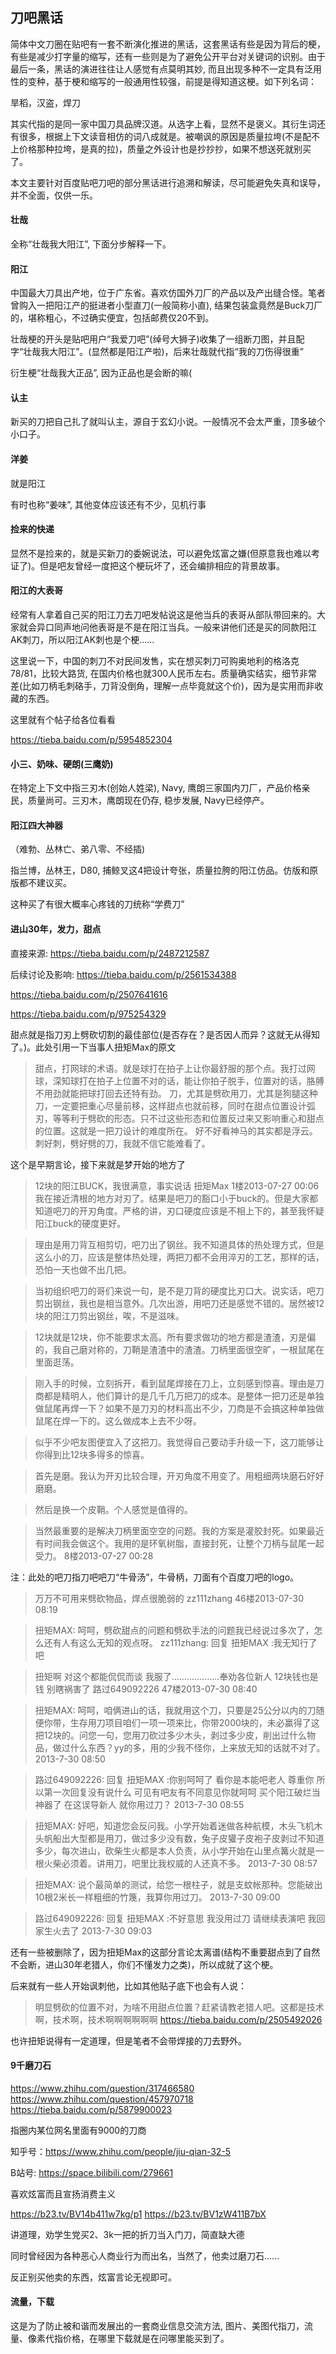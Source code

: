 ## 刀吧黑话

简体中文刀圈在贴吧有一套不断演化推进的黑话，这套黑话有些是因为背后的梗，有些是减少打字量的缩写，还有一些则是为了避免公开平台对关键词的识别。由于最后一条，黑话的演进往往让人感觉有点莫明其妙, 而且出现多种不一定具有泛用性的变种，基于梗和缩写的一般通用性较强，前提是得知道这梗。如下列名词：

旱稻，汉盗，焊刀

其实代指的是同一家中国刀具品牌汉道。从选字上看，显然不是褒义。其衍生词还有很多，根据上下文读音相仿的词八成就是。被嘲讽的原因是质量拉垮(不是配不上价格那种拉垮，是真的拉)，质量之外设计也是抄抄抄，如果不想送死就别买了。


本文主要针对百度贴吧刀吧的部分黑话进行追溯和解读，尽可能避免失真和误导，并不全面，仅供一乐。


#### 壮哉

全称“壮哉我大阳江”, 下面分步解释一下。

#### 阳江

中国最大刀具出产地，位于广东省。喜欢仿国外刀厂的产品以及产出缝合怪。笔者曾购入一把阳江产的挺进者小型直刀(一般简称小直), 结果包装盒竟然是Buck刀厂的，堪称粗心，不过确实便宜，包括邮费仅20不到。

壮哉梗的开头是贴吧用户“我爱刀吧”(绰号大狮子)收集了一组断刀图，并且配字“壮哉我大阳江”。(显然都是阳江产啦)，后来壮哉就代指“我的刀伤得很重”

衍生梗“壮哉我大正品”, 因为正品也是会断的嘛(

#### 认主

新买的刀把自己扎了就叫认主，源自于玄幻小说。一般情况不会太严重，顶多破个小口子。

#### 洋姜

就是阳江

有时也称“姜味”, 其他变体应该还有不少，见机行事

#### 捡来的快递

显然不是捡来的，就是买新刀的委婉说法，可以避免炫富之嫌(但原意我也难以考证了)。但是吧友曾经一度把这个梗玩坏了，还会编排相应的背景故事。

#### 阳江的大表哥

经常有人拿着自己买的阳江刀去刀吧发帖说这是他当兵的表哥从部队带回来的。大家就会异口同声地问他表哥是不是在阳江当兵。一般来讲他们还是买的同款阳江AK刺刀，所以阳江AK刺也是个梗......

这里说一下，中国的刺刀不对民间发售，实在想买刺刀可购奥地利的格洛克78/81，比较大路货, 在国内价格也就300人民币左右。质量确实结实，细节非常差(比如刀柄毛刺硌手，刀背没倒角，理解一点毕竟就这个价)，因为是实用而非收藏的东西。

这里就有个帖子给各位看看

https://tieba.baidu.com/p/5954852304

#### 小三、奶味、硬朗(三鹰奶)

在特定上下文中指三刃木(创始人姓梁), Navy, 鹰朗三家国内刀厂，产品价格亲民，质量尚可。三刃木，鹰朗现在仍存, 稳步发展, Navy已经停产。

#### 阳江四大神器

（难勃、丛林亡、弟八零、不经插)

指兰博，丛林王，D80, 捕鲸叉这4把设计夸张，质量拉胯的阳江仿品。仿版和原版都不建议买。

这种买了有很大概率心疼钱的刀统称“学费刀”

#### 进山30年，发力，甜点

直接来源:
https://tieba.baidu.com/p/2487212587

后续讨论及影响:
https://tieba.baidu.com/p/2561534388

https://tieba.baidu.com/p/2507641616

https://tieba.baidu.com/p/975254329


甜点就是指刀刃上劈砍切割的最佳部位(是否存在？是否因人而异？这就无从得知了。)。此处引用一下当事人扭矩Max的原文

> 甜点，打网球的术语。就是球打在拍子上让你最舒服的那个点。我打过网球，深知球打在拍子上位置不对的话，能让你拍子脱手，位置对的话，胳膊不用劲就能把球打回去还特有劲。
> 刀，尤其是劈砍用刀，尤其是狗腿这种刀，一定要把重心尽量前移，这样甜点也就前移，同时在甜点位置设计弧刃，等等利于劈砍的形态。只不过这些形态和位置反过来又影响重心和甜点的位置。这就是一把刀设计的难度所在。
> 好不好看神马的其实都是浮云。刺好刺，劈好劈的刀，我就不信它能难看了。

这个是早期言论，接下来就是梦开始的地方了

> 12块的阳江BUCK，我很满意，事实说话
> 扭矩Max
> 1楼2013-07-27 00:06
> 我在接近清根的地方对刃了。结果是吧刀的豁口小于buck的。但是大家都知道吧刀的开刃角度。严格的讲，刃口硬度应该是不相上下的，甚至我怀疑阳江buck的硬度更好。

> 理由是用刀背互相剪切，吧刀出了钢丝。我不知道具体的热处理方式，但是这么小的刀，应该是整体热处理，两把刀都不会用淬刃的工艺，那样的话，恐怕一天也做不出几把。

> 当初组织吧刀的哥们来说一句，是不是刀背的硬度比刃口大。说实话，吧刀剪出钢丝，我也是相当意外。几次出游，用吧刀还是感觉不错的。居然被12块的阳江刀剪出钢丝，唉，不是滋味。

> 12块就是12块，你不能要求太高。所有要求做功的地方都是渣渣，刃是偏的，我自己磨对称的，刀鞘是渣渣中的渣渣。刀柄里面很空旷，一根鼠尾在里面逛荡。

> 刚入手的时候，立刻拆开，看到鼠尾焊接在刀上，立刻感到惊喜。理由是刀商都是精明人，他们算计的是几千几万把刀的成本。是整体一把刀还是单独做鼠尾再焊一下？如果不是刀刃的材料高出不少，刀商是不会搞这种单独做鼠尾在焊一下的。这么做成本上去不少呀。

> 似乎不少吧友图便宜入了这把刀。我觉得自己要动手升级一下，这刀能够让你得到比12块多得多的惊喜。

> 首先是磨。我认为开刃比较合理，开刃角度不用变了。用粗细两块磨石好好磨磨。

> 然后是换一个皮鞘。个人感觉是值得的。

> 当然最重要的是解决刀柄里面空空的问题。我的方案是灌胶封死。如果最近有时间我会做这个。我用的是环氧树脂，直接封死，让整个刀柄与鼠尾一起受力。
> 8楼2013-07-27 00:28

注：此处的吧刀指刀吧吧刀“牛骨汤”，牛骨柄，刀面有个百度刀吧的logo。

> 万万不可用来劈砍物品，焊点很脆弱的
> zz111zhang
> 46楼2013-07-30 08:19

> 扭矩MAX: 呵呵，劈砍甜点的问题和劈砍手法的问题我已经说过多次了，怎么还有人有这么无知的观点呀。
> zz111zhang: 回复 扭矩MAX :我无知行了吧

> 扭矩啊 对这个都能侃侃而谈 我服了...................奉劝各位新人 12块钱也是钱 别瞎祸害了
> 路过649092226
> 47楼2013-07-30 08:40

> 扭矩MAX: 呵呵，咱俩进山的话，我就用这个刀，只要是25公分以内的刀随便你带，生存用刀项目咱们一项一项来比，你带2000块的，未必赢得了这把12块的。问您一句，您用刀砍过多少木头，剥过多少皮，削出过什么物品，做过什么东西？yy的多，用的少我不怪你，上来放无知的话就不对了。
> 2013-7-30 08:50

> 路过649092226: 回复 扭矩MAX :你别呵呵了 看你是本能吧老人 尊重你 所以第一次回复没有说什么 可见有吧友有不同意见你就呵呵 买个阳江破烂当神器了 在这误导新人 就你用过刀？
> 2013-7-30 08:55

> 扭矩MAX: 好吧，知道您会反问我。小学开始着迷做各种航模，木头飞机木头帆船出大型都是用刀，做过多少没有数，兔子皮獾子皮袍子皮剥过不知道多少，每次进山，砍柴生火都是本人负责，从小学开始在山里点篝火就是一根火柴必须着。讲用刀，吧里比我权威的人还真不多。
> 2013-7-30 08:57

> 扭矩MAX: 说个最简单的测试，给您一根柱子，就是支蚊帐那种。您能破出10根2米长一样粗细的竹篾，我算你用过刀。
> 2013-7-30 09:00

> 路过649092226: 回复 扭矩MAX :不好意思 我没用过刀 请继续表演吧 我回家生火去了
> 2013-7-30 09:03

还有一些被删除了，因为扭矩Max的这部分言论太离谱(结构不重要甜点到了自然不会断，进山30年老猎人，你们不懂发力之类)，所以成就了这个梗。

后来就有一些人开始讽刺他，比如其他贴子底下也会有人说：

> 明显劈砍的位置不对，为啥不用甜点位置？赶紧请教老猎人吧。这都是技术啊，技术啊，技术啊啊啊啊啊啊
> https://tieba.baidu.com/p/2505492026

也许扭矩说得有一定道理，但是笔者不会带焊接的刀去野外。

#### 9千磨刀石

https://www.zhihu.com/question/317466580
https://www.zhihu.com/question/457970718
https://tieba.baidu.com/p/5879900023


指圈内某位网名里面有9000的刀商

知乎号：https://www.zhihu.com/people/jiu-qian-32-5

B站号: https://space.bilibili.com/279661

喜欢炫富而且宣扬消费主义

https://b23.tv/BV14b411w7kg/p1
https://b23.tv/BV1zW411B7bX

讲道理，劝学生党买2、3k一把的折刀当入门刀，简直缺大德

同时曾经因为各种恶心人商业行为而出名，当然了，他卖过磨刀石......

反正别买他卖的东西，炫富言论无视即可。


#### 流量，下载

这是为了防止被和谐而发展出的一套商业信息交流方法, 图片、美图代指刀，流量、像素代指价格，在哪里下载就是在问哪里能买到了。


